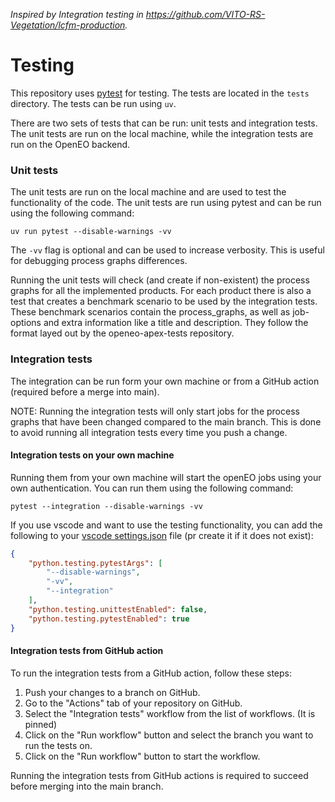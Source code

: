 *Inspired by Integration testing in https://github.com/VITO-RS-Vegetation/lcfm-production.*

# Testing


This repository uses [pytest](https://docs.pytest.org/en/latest/) for testing. The tests are located in the `tests` directory. The tests can be run using `uv`.

There are two sets of tests that can be run: unit tests and integration tests. The unit tests are run on the local machine, while the integration tests are run on the OpenEO backend.

### Unit tests
The unit tests are run on the local machine and are used to test the functionality of the code. The unit tests are run using pytest and can be run using the following command:

```
uv run pytest --disable-warnings -vv
```
The `-vv` flag is optional and can be used to increase verbosity. This is useful for debugging process graphs differences.

Running the unit tests will check (and create if non-existent) the process graphs for all the implemented products. For each product there is also a test that creates a benchmark scenario to be used by the integration tests. These benchmark scenarios contain the process_graphs, as well as job-options and extra information like a title and description. They follow the format layed out by the openeo-apex-tests repository.  

### Integration tests
The integration can be run form your own machine or from a GitHub action (required before a merge into main).  

NOTE: Running the integration tests will only start jobs for the process graphs that have been changed compared to the main branch. This is done to avoid running all integration tests every time you push a change.

#### Integration tests on your own machine
Running them from your own machine will start the openEO jobs using your own authentication.
You can run them using the following command:

```
pytest --integration --disable-warnings -vv
```
If you use vscode and want to use the testing functionality, you can add the following to your [vscode settings.json](.vscode/settings.json) file (pr create it if it does not exist):

```json
{
    "python.testing.pytestArgs": [
        "--disable-warnings",
        "-vv",
        "--integration"
    ],
    "python.testing.unittestEnabled": false,
    "python.testing.pytestEnabled": true
}
```

#### Integration tests from GitHub action
To run the integration tests from a GitHub action, follow these steps:
1. Push your changes to a branch on GitHub.
2. Go to the "Actions" tab of your repository on GitHub.
3. Select the "Integration tests" workflow from the list of workflows. (It is pinned)
4. Click on the "Run workflow" button and select the branch you want to run the tests on.
5. Click on the "Run workflow" button to start the workflow.

Running the integration tests from GitHub actions is required to succeed before merging into the main branch. 
